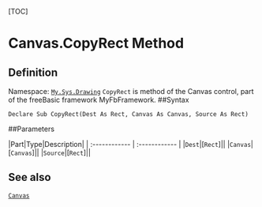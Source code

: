 [TOC]
# Canvas.CopyRect Method

## Definition
Namespace: [`My.Sys.Drawing`](My.Sys.Drawing.md)
`CopyRect` is method of the Canvas control, part of the freeBasic framework MyFbFramework.
##Syntax
```freeBasic
Declare Sub CopyRect(Dest As Rect, Canvas As Canvas, Source As Rect)
```

##Parameters

|Part|Type|Description|
| :------------ | :------------ |
|`Dest`|[`Rect`]||
|`Canvas`|[`Canvas`]||
|`Source`|[`Rect`]||
## See also
[`Canvas`](Canvas.md)

